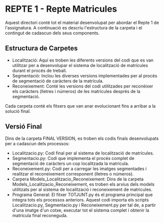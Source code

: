 # REPTE 1 - Repte Matricules

Aquest directori conté tot el material desenvolupat per abordar el Repte 1 de l'assignatura. A continuació es descriu l'estructura de la carpeta i el contingut de cadascun dels seus components.

## Estructura de Carpetes
  - Localització: Aquí es troben les diferents versions del codi que es van utilitzar per a desenvolupar el sistema de localització de matrícules durant el procés de treball.
  - Segmentació: Inclou les diverses versions implementades per al procés de segmentació de caràcters de la matrícula.
  - Reconeixement: Conté les versions del codi utilitzades per reconèixer els caràcters (lletres i números) de les matrícules després de la segmentació.
    
Cada carpeta conté els fitxers que van anar evolucionant fins a arribar a la solució final.

## Versió Final
Dins de la carpeta FINAL VERSION, es troben els codis finals desenvolupats per a cadascun dels processos:
  - Localitzacio.py: Codi final per al sistema de localització de matrícules.
  - Segmentacio.py: Codi que implementa el procés complet de segmentació de caràcters un cop localitzada la matrícula.
  - Reconeixement.py: Codi per a carregar les imatges segmentades i realitzar el reconeixement corresponent (lletres o números).
  - Carpera Models_Localitzacio_Reconeixement: Dins de la carpeta Models_Localitzacio_Reconeixement, es troben els arxius dels models utilitzats per al sistema de localització i reconeixement de matrícules.
  - Programa General: El fitxer TOTJUNT.py és el programa principal que integra tots els processos anteriors. Aquest codi importa els scripts Localitzacio.py, Segmentacio.py i Reconeixement.py per tal de, a partir d'una imatge d'un cotxe, executar tot el sistema complet i obtenir la matrícula final reconeguda.

